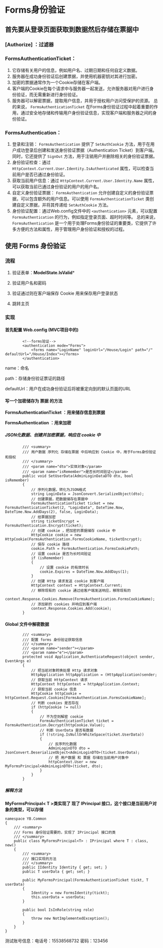 # Forms身份验证

## 首先要从登录页面获取到数据然后存储在票据中

### [Authorize] ：过滤器

### FormsAuthenticationTicket：

1. 它存储有关用户的信息，例如用户名、过期日期和任何自定义数据。 
2. 服务器在成功身份验证后创建票据，并使用机器密钥对其进行加密。 
3. 加密的票据通常作为一个Cookie存储在客户端。 
4. 客户端的Cookie在每个请求中与服务器一起发送，允许服务器对用户进行身份验证，而无需重新进行身份验证。 
5. 服务器可以解密票据，提取用户信息，并用于授权用户访问受保护的资源。 
   总的来说， `FormsAuthenticationTicket` 在Forms身份验证过程中起着重要的作用，通过安全地存储和传输用户身份验证信息，实现客户端和服务器之间的身份验证。

### FormsAuthentication：

1. 登录和注销： `FormsAuthentication` 提供了 `SetAuthCookie` 方法，用于在用户成功登录后创建和发送身份验证票据（Authentication Ticket）到客户端。同时，它还提供了 `SignOut` 方法，用于注销用户并删除相关的身份验证票据。 
2. 身份验证检查：通过 `HttpContext.Current.User.Identity.IsAuthenticated` 属性，可以检查当前用户是否已通过身份验证。 
3. 获取当前用户信息：通过 `HttpContext.Current.User.Identity.Name` 属性，可以获取当前已通过身份验证的用户的用户名。 
4. 自定义身份验证票据： `FormsAuthentication` 允许创建自定义的身份验证票据，可以包含额外的用户信息。可以使用 `FormsAuthenticationTicket` 类创建自定义票据，并将其传递给 `SetAuthCookie` 方法。 
5. 身份验证配置：通过Web.config文件中的 `<authentication>` 元素，可以配置 `FormsAuthentication` 的行为，例如指定登录页面、超时时间等。 
   总的来说， `FormsAuthentication` 是一个用于处理Forms身份验证的重要类，它提供了许多方便的方法和属性，用于管理用户身份验证和授权的过程。

## 使用 Forms 身份验证

### 流程

1. 验证表单：**ModelState.IsValid***

2. 验证用户名和密码

3. 验证通过则在客户端保存 Cookie 用来保存用户登录状态

4. 跳转主页

### 实现

#### 首先配置 Web.config (MVC项目中的)

```
        <!--forms验证-->
        <authentication mode="Forms">
            <forms name="LoginName" loginUrl="/House/Login" path="/" defaultUrl="/House/Index"></forms>
        </authentication>
```

name：命名

path：存储身份验证票证的路径

defaultUrl：用户在成功身份验证后将被重定向到的默认页面的URL

#### 写一个加密储存为 票据 的方法

**FormsAuthenticationTicket ：用来储存信息到票据**

**FormsAuthentication ：用来加密**

##### JSON化数据、创建并加密票据，响应在 cookie 中

```
        /// <summary>
        /// 用户数据 序列化 存储在票据 中后响应到 Cookie 中，用于Forms身份验证和授权
        /// </summary>
        /// <param name="dto">实体对象</param>
        /// <param name="isRemember">是否长时间验证</param>
        public void SetUserData(AdminLoginDataDTO dto, bool isRemember)
        {
            // 序列化数据，转化为JSON格式
            string LoginData = JsonConvert.SerializeObject(dto);
            // 创建票据，把数据储存在票据中
            FormsAuthenticationTicket ticket = new FormsAuthenticationTicket(2, "LoginData", DateTime.Now, DateTime.Now.AddDays(2), false, LoginData);
            // 给票据加密
            string ticketEncrypt = FormsAuthentication.Encrypt(ticket);
            // 创建 cookie ，把加密的票据储存 cookie 中
            HttpCookie cookie = new HttpCookie(FormsAuthentication.FormsCookieName, ticketEncrypt);
            // 保存 cookie 路径
            cookie.Path = FormsAuthentication.FormsCookiePath;
            // 设置 cookie 是否为长时间验证
            if (isRemember)
            {
                // 设置 cookie 的有效时长
                cookie.Expires = DateTime.Now.AddDays(1);
            }
            // 创建 Http 请求发送 cookie 到客户端
            HttpContext context = HttpContext.Current;
            // 移除现有的 cookie 通过给客户端发送响应，移除现有的
            context.Response.Cookies.Remove(FormsAuthentication.FormsCookieName);
            // 添加新的 cookies 并响应到客户端
            context.Response.Cookies.Add(cookie);
        }
```

#### Global 文件中解密数据

```
        /// <summary>
        /// 配置 forms 身份验证获取信息
        /// </summary>
        /// <param name="sender"></param>
        /// <param name="e"></param>
        protected void Application_AuthenticateRequest(object sender, EventArgs e)
        {
            // 把当前对象转换处理 Http 请求对象
            HttpApplication httpApplication = (HttpApplication)sender;
            // 获取当前 HttpContext 请求
            HttpContext httpContext = httpApplication.Context;
            // 获取当前 cookie 信息
            HttpCookie httpCookie = httpContext.Request.Cookies[FormsAuthentication.FormsCookieName];
            // 判断 cookies 是否存在
            if (httpCookie != null)
            {
                // 不为空则解密 cookie 
                FormsAuthenticationTicket ticket = FormsAuthentication.Decrypt(httpCookie.Value);
                // 判断 UserData 是否有数据
                if (!string.IsNullOrWhiteSpace(ticket.UserData))
                {
                    // 反序列化数据
                    AdminLoginDTO dto = JsonConvert.DeserializeObject<AdminLoginDTO>(ticket.UserData);
                    // 把 用户数据 和 票据 存储在当前用户对象中
                    httpContext.User = new MyFormsPrincipal<AdminLoginDTO>(ticket, dto);
                }
            }
        }
```

##### 解释方法

**MyFormsPrincipal< T >类实现了 现了 IPrincipal 接口，这个接口是当前用户对象的类型，可以存储**

```
namespace YB.Common
{
    /// <summary>
    /// Forms 身份验证需要的，实现了 IPrincipal 接口的类
    /// </summary>
    public class MyFormsPrincipal<T> : IPrincipal where T : class, new()
    {
        /// <summary>
        /// 接口实现的方法
        /// </summary>
        public IIdentity Identity { get; set; }
        public T userData { get; set; }

        public MyFormsPrincipal(FormsAuthenticationTicket tickt, T userData)
        {
            Identity = new FormsIdentity(tickt);
            this.userData = userData;
        }

        public bool IsInRole(string role)
        {
            throw new NotImplementedException();
        }
    }
}
```

测试账号信息：电话号：15538568732 密码：123456
